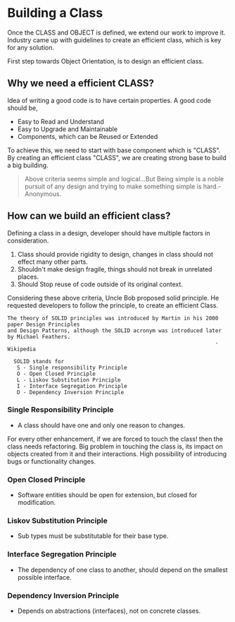 # Building a Class

Once the CLASS and OBJECT is defined, we extend our work to improve it. Industry came up with guidelines to create an efficient class, which is key for any solution.

First step towards Object Orientation, is to design an efficient class.

## Why we need a efficient CLASS?

Idea of writing a good code is to have certain properties. A good code should be,

* Easy to Read and Understand
* Easy to Upgrade and Maintainable
* Components, which can be Reused or Extended

To achieve this, we need to start with base component which is "CLASS". By creating an efficient class "CLASS", we are creating strong base to build a big building.

>Above criteria seems simple and logical...But
>Being simple is a noble pursuit of any design and trying to make something simple is hard.- Anonymous.

## How can we build an efficient class?
Defining a class in a design, developer should have multiple factors in consideration.

1) Class should provide rigidity to design, changes in class should not effect many other parts.
2) Shouldn't make design fragile, things should not break in unrelated places.
3) Should Stop reuse of code outside of its original context.

Considering these above criteria, Uncle Bob proposed solid principle. He requested developers to follow the principle, to create an efficient Class.

```
The theory of SOLID principles was introduced by Martin in his 2000 paper Design Principles
and Design Patterns, although the SOLID acronym was introduced later by Michael Feathers.
                                                                  - Wikipedia

  SOLID stands for
   S - Single responsibility Principle
   O - Open Closed Principle
   L - Liskov Substitution Principle
   I - Interface Segregation Principle
   D - Dependency Inversion Principle
```

### Single Responsibility Principle
* A class should have one and only one reason to changes.

For every other enhancement, if we are forced to touch the class! then the class needs refactoring. Big problem in touching the class is, its impact on objects created from it and their interactions. High possibility of introducing bugs or functionality changes.

### Open Closed Principle
* Software entities should be open for extension, but closed for modification.
### Liskov Substitution Principle
* Sub types must be substitutable for their base type.
### Interface Segregation Principle
* The dependency of one class to another, should depend on the smallest possible interface.
### Dependency Inversion Principle
* Depends on abstractions (interfaces), not on concrete classes.
